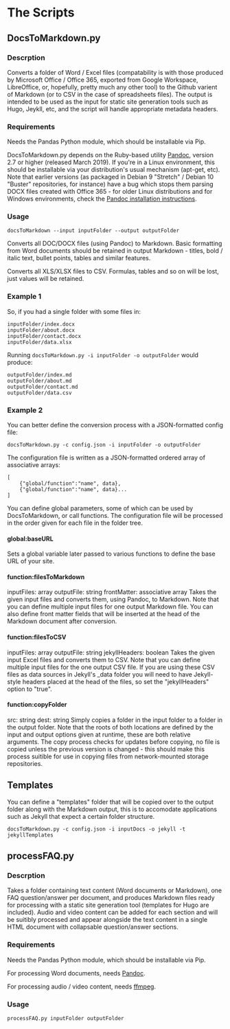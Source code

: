 # The Scripts

## DocsToMarkdown.py

### Descrption
Converts a folder of Word / Excel files (compatability is with those produced by Microsoft Office / Office 365, exported from Google Workspace, LibreOffice, or, hopefully, pretty much any other tool) to the Github varient of Markdown (or to CSV in the case of spreadsheets files). The output is intended to be used as the input for static site generation tools such as Hugo, Jeykll, etc, and the script will handle appropriate metadata headers.

### Requirements
Needs the Pandas Python module, which should be installable via Pip.

DocsToMarkdown.py depends on the Ruby-based utility [Pandoc](https://pandoc.org/), version 2.7 or higher (released March 2019). If you're in a Linux environment, this should be installable via your distribution's usual mechanism (apt-get, etc). Note that earlier versions (as packaged in Debian 9 "Stretch" / Debian 10 "Buster" repositories, for instance) have a bug which stops them parsing DOCX files created with Office 365 - for older Linux distributions and for Windows environments, check the [Pandoc installation instructions](https://pandoc.org/installing.html).

### Usage

```
docsToMarkdown --input inputFolder --output outputFolder
```

Converts all DOC/DOCX files (using Pandoc) to Markdown. Basic formatting from Word documents should be retained in output Markdown - titles, bold / italic text, bullet points, tables and similar features.

Converts all XLS/XLSX files to CSV. Formulas, tables and so on will be lost, just values will be retained.

### Example 1
So, if you had a single folder with some files in:

```
inputFolder/index.docx
inputFolder/about.docx
inputFolder/contact.docx
inputFolder/data.xlsx
```

Running ``docsToMarkdown.py -i inputFolder -o outputFolder`` would produce:

```
outputFolder/index.md
outputFolder/about.md
outputFolder/contact.md
outputFolder/data.csv
```

### Example 2
You can better define the conversion process with a JSON-formatted config file:

```
docsToMarkdown.py -c config.json -i inputFolder -o outputFolder
```

The configuration file is written as a JSON-formatted ordered array of associative arrays:

```
[
    {"global/function":"name", data},
    {"global/function":"name", data}...
]
```

You can define global parameters, some of which can be used by DocsToMarkdown, or call functions. The configuration file will be processed in the order given for each file in the folder tree.

#### global:baseURL
Sets a global variable later passed to various functions to define the base URL of your site.

#### function:filesToMarkdown
inputFiles: array
outputFile: string
frontMatter: associative array
Takes the given input files and converts them, using Pandoc, to Markdown. Note that you can define multiple input files for one output Markdown file. You can also define front matter fields that will be inserted at the head of the Markdown document after conversion.

#### function:filesToCSV
inputFiles: array
outputFile: string
jekyllHeaders: boolean
Takes the given input Excel files and converts them to CSV. Note that you can define multiple input files for the one output CSV file. If you are using these CSV files as data sources in Jekyll's \_data folder you will need to have Jekyll-style headers placed at the head of the files, so set the "jekyllHeaders" option to "true".

#### function:copyFolder
src: string
dest: string
Simply copies a folder in the input folder to a folder in the output folder. Note that the roots of both locations are defined by the input and output options given at runtime, these are both relative arguments. The copy process checks for updates before copying, no file is copied unless the previous version is changed - this should make this process suitible for use in copying files from network-mounted storage repositories.

## Templates
You can define a "templates" folder that will be copied over to the output folder along with the Markdown output, this is to accomodate applications such as Jekyll that expect a certain folder structure.

```
docsToMarkdown.py -c config.json -i inputDocs -o jekyll -t jekyllTemplates
```

## processFAQ.py

### Descrption
Takes a folder containing text content (Word documents or Markdown), one FAQ question/answer per document, and produces Markdown files ready for processing with a static site generation tool (templates for Hugo are included). Audio and video content can be added for each section and will be suitibly processed and appear alongside the text content in a single HTML document with collapsable question/answer sections.

### Requirements
Needs the Pandas Python module, which should be installable via Pip.

For processing Word documents, needs [Pandoc](https://pandoc.org/).

For processing audio / video content, needs [ffmpeg](https://www.ffmpeg.org/).

### Usage

```
processFAQ.py inputFolder outputFolder
```
